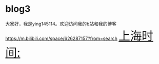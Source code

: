# blog3
大家好，我是ying145114。欢迎访问我的b站和我的博客
https://m.bilibili.com/space/626287157?from=search
<a href="https://time.is/Shanghai" id="time_is_link" rel="nofollow" style="font-size:36px">上海时间:</a>
<span id="Shanghai_z43d" style="font-size:36px"></span>
<script src="//widget.time.is/zh.js"></script>
<script>
time_is_widget.init({Shanghai_z43d:{template:"TIME<br>DATE<br>SUN", date_format:"year年mnum月dnum日dayname，第week周", sun_format:"日出: srhour:srminute 日落: sshour:ssminute", coords:"31.2222200,121.4580600"}});
</script>
